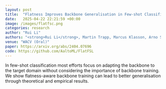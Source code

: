 ```yaml
---
layout: post
title:  "Flatness Improves Backbone Generalisation in Few-shot Classification"
date:   2025-04-22 22:21:59 +00:00
image: /images/flatfsc.png
categories: research
author: "Rui Li"
authors: "<strong>Rui Li</strong>, Martin Trapp, Marcus Klasson, Arno Solin"
venue: "WACV (Oral)"
paper: https://arxiv.org/abs/2404.07696
code: https://github.com/AaltoML/FlatFSL
---
```

In few-shot classification most efforts focus on adapting the backbone to the target domain without considering the importance of backbone training. We show flatness-aware backbone training can lead to better generalisation through theoretical and empirical results.